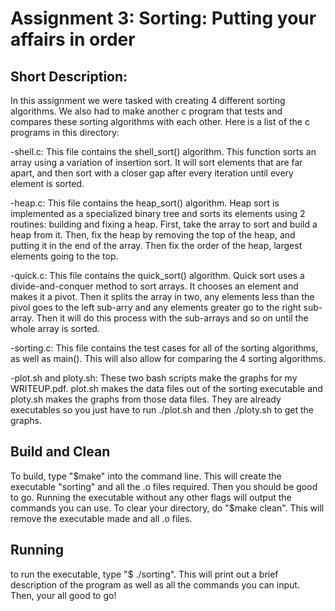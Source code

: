# Assignment 3: Sorting: Putting your affairs in order

## Short Description:
In this assignment we were tasked with creating 4 different sorting algorithms. We also had to make another c program that tests and compares these sorting algorithms with each other. Here is a list of the c programs in this directory:

-shell.c: This file contains the shell\_sort() algorithm. This function sorts an array using a variation of insertion sort. It will sort elements that are far apart, and then sort with a closer gap after every iteration until every element is sorted.

-heap.c: This file contains the heap\_sort() algorithm. Heap sort is implemented as a specialized binary tree and sorts its elements using 2 routines: building and fixing a heap. First, take the array to sort and build a heap from it. Then, fix the heap by removing the top of the heap, and putting it in the end of the array. Then fix the order of the heap, largest elements going to the top.

-quick.c: This file contains the quick\_sort() algorithm. Quick sort uses a divide-and-conquer method to sort arrays. It chooses an element and makes it a pivot. Then it splits the array in two, any elements less than the pivol goes to the left sub-arry and any elements greater go to the right sub-array. Then it will do this process with the sub-arrays and so on until the whole array is sorted.

-sorting.c: This file contains the test cases for all of the sorting algorithms, as well as main(). This will also allow for comparing the 4 sorting algorithms. 

-plot.sh and ploty.sh: These two bash scripts make the graphs for my WRITEUP.pdf. plot.sh makes the data files out of the sorting executable and ploty.sh makes the graphs from those data files. They are already executables so you just have to run ./plot.sh and then ./ploty.sh to get the graphs.

## Build and Clean
To build, type "$make" into the command line. This will create the executable "sorting" and all the .o files required. Then you should be good to go. Running the executable without any other flags will output the commands you can use. To clear your directory, do "$make clean". This will remove the executable made and all .o files.

## Running
to run the executable, type "$ ./sorting". This will print out a brief description of the program as well as all the commands you can input. Then, your all good to go!

